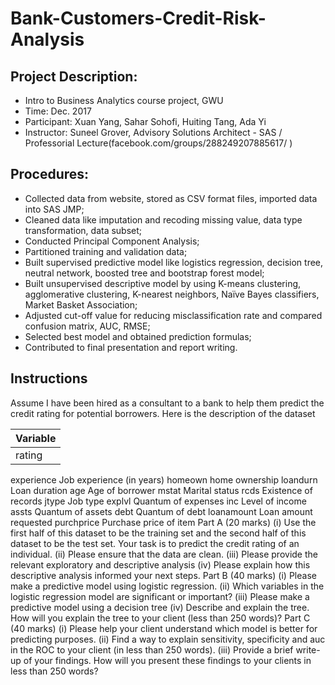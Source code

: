# Bank-Customers-Credit-Risk-Analysis

## Project Description:
* Intro to Business Analytics course project, GWU
* Time: Dec. 2017
* Participant: Xuan Yang, Sahar Sohofi, Huiting Tang, Ada Yi
* Instructor: Suneel Grover, Advisory Solutions Architect - SAS / Professorial Lecture(facebook.com/groups/288249207885617/ )
 
## Procedures:
* Collected data from website, stored as CSV format files, imported data into SAS JMP;
* Cleaned data like imputation and recoding missing value, data type transformation, data subset;
* Conducted Principal Component Analysis;
* Partitioned training and validation data;
* Built supervised predictive model like logistics regression, decision tree, neutral network, boosted tree and bootstrap forest model;
* Built unsupervised descriptive model by using K-means clustering, agglomerative clustering, K-nearest neighbors, Naïve Bayes classifiers, Market Basket Association; 
* Adjusted cut-off value for reducing misclassification rate and compared confusion matrix, AUC, RMSE;
* Selected best model and obtained prediction formulas;
* Contributed to final presentation and report writing.

## Instructions
Assume I have been hired as a consultant to a bank to help them predict the credit rating for potential borrowers. Here is the description of the dataset

| Variable | 
|---|
| rating | 
experience Job experience (in years)
homeown home ownership
loandurn Loan duration
age Age of borrower
mstat Marital status
rcds Existence of records
jtype Job type
explvl Quantum of expenses
inc Level of income
assts Quantum of assets
debt Quantum of debt
loanamount Loan amount requested
purchprice Purchase price of item
Part A (20 marks)
(i) Use the first half of this dataset to be the training set and the second half of this dataset
to be the test set. Your task is to predict the credit rating of an individual.
(ii) Please ensure that the data are clean.
(iii) Please provide the relevant exploratory and descriptive analysis
(iv) Please explain how this descriptive analysis informed your next steps.
Part B (40 marks)
(i) Please make a predictive model using logistic regression.
(ii) Which variables in the logistic regression model are significant or important?
(iii) Please make a predictive model using a decision tree
(iv) Describe and explain the tree. How will you explain the tree to your client (less than 250
words)?
Part C (40 marks)
(i) Please help your client understand which model is better for predicting purposes.
(ii) Find a way to explain sensitivity, specificity and auc in the ROC to your client (in less
than 250 words).
(iii) Provide a brief write-up of your findings. How will you present these findings to your
clients in less than 250 words?

